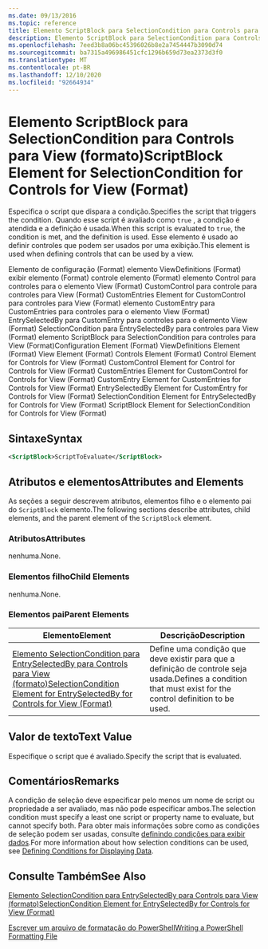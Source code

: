 ```yaml
---
ms.date: 09/13/2016
ms.topic: reference
title: Elemento ScriptBlock para SelectionCondition para Controls para View (formato)
description: Elemento ScriptBlock para SelectionCondition para Controls para View (formato)
ms.openlocfilehash: 7eed3b8a06bc45396026b8e2a7454447b3090d74
ms.sourcegitcommit: ba7315a496986451cfc1296b659d73ea2373d3f0
ms.translationtype: MT
ms.contentlocale: pt-BR
ms.lasthandoff: 12/10/2020
ms.locfileid: "92664934"
---
```

# <a name="scriptblock-element-for-selectioncondition-for-controls-for-view-format"></a><span data-ttu-id="79fc0-103">Elemento ScriptBlock para SelectionCondition para Controls para View (formato)</span><span class="sxs-lookup"><span data-stu-id="79fc0-103">ScriptBlock Element for SelectionCondition for Controls for View (Format)</span></span>

<span data-ttu-id="79fc0-104">Especifica o script que dispara a condição.</span><span class="sxs-lookup"><span data-stu-id="79fc0-104">Specifies the script that triggers the condition.</span></span> <span data-ttu-id="79fc0-105">Quando esse script é avaliado como `true` , a condição é atendida e a definição é usada.</span><span class="sxs-lookup"><span data-stu-id="79fc0-105">When this script is evaluated to `true`, the condition is met, and the definition is used.</span></span> <span data-ttu-id="79fc0-106">Esse elemento é usado ao definir controles que podem ser usados por uma exibição.</span><span class="sxs-lookup"><span data-stu-id="79fc0-106">This element is used when defining controls that can be used by a view.</span></span>

<span data-ttu-id="79fc0-107">Elemento de configuração (Format) elemento ViewDefinitions (Format) exibir elemento (Format) controle elemento (Format) elemento Control para controles para o elemento View (Format) CustomControl para controle para controles para View (Format) CustomEntries Element for CustomControl para controles para View (Format) elemento CustomEntry para CustomEntries para controles para o elemento View (Format) EntrySelectedBy para CustomEntry para controles para o elemento View (Format) SelectionCondition para EntrySelectedBy para controles para View (Format) elemento ScriptBlock para SelectionCondition para controles para View (Format)</span><span class="sxs-lookup"><span data-stu-id="79fc0-107">Configuration Element (Format) ViewDefinitions Element (Format) View Element (Format) Controls Element (Format) Control Element for Controls for View (Format) CustomControl Element for Control for Controls for View (Format) CustomEntries Element for CustomControl for Controls for View (Format) CustomEntry Element for CustomEntries for Controls for View (Format) EntrySelectedBy Element for CustomEntry for Controls for View (Format) SelectionCondition Element for EntrySelectedBy for Controls for View (Format) ScriptBlock Element for SelectionCondition for Controls for View (Format)</span></span>

## <a name="syntax"></a><span data-ttu-id="79fc0-108">Sintaxe</span><span class="sxs-lookup"><span data-stu-id="79fc0-108">Syntax</span></span>

```xml
<ScriptBlock>ScriptToEvaluate</ScriptBlock>
```

## <a name="attributes-and-elements"></a><span data-ttu-id="79fc0-109">Atributos e elementos</span><span class="sxs-lookup"><span data-stu-id="79fc0-109">Attributes and Elements</span></span>

<span data-ttu-id="79fc0-110">As seções a seguir descrevem atributos, elementos filho e o elemento pai do `ScriptBlock` elemento.</span><span class="sxs-lookup"><span data-stu-id="79fc0-110">The following sections describe attributes, child elements, and the parent element of the `ScriptBlock` element.</span></span>

### <a name="attributes"></a><span data-ttu-id="79fc0-111">Atributos</span><span class="sxs-lookup"><span data-stu-id="79fc0-111">Attributes</span></span>

<span data-ttu-id="79fc0-112">nenhuma.</span><span class="sxs-lookup"><span data-stu-id="79fc0-112">None.</span></span>

### <a name="child-elements"></a><span data-ttu-id="79fc0-113">Elementos filho</span><span class="sxs-lookup"><span data-stu-id="79fc0-113">Child Elements</span></span>

<span data-ttu-id="79fc0-114">nenhuma.</span><span class="sxs-lookup"><span data-stu-id="79fc0-114">None.</span></span>

### <a name="parent-elements"></a><span data-ttu-id="79fc0-115">Elementos pai</span><span class="sxs-lookup"><span data-stu-id="79fc0-115">Parent Elements</span></span>

|<span data-ttu-id="79fc0-116">Elemento</span><span class="sxs-lookup"><span data-stu-id="79fc0-116">Element</span></span>|<span data-ttu-id="79fc0-117">Descrição</span><span class="sxs-lookup"><span data-stu-id="79fc0-117">Description</span></span>|
|-------------|-----------------|
|[<span data-ttu-id="79fc0-118">Elemento SelectionCondition para EntrySelectedBy para Controls para View (formato)</span><span class="sxs-lookup"><span data-stu-id="79fc0-118">SelectionCondition Element for EntrySelectedBy for Controls for View (Format)</span></span>](./selectioncondition-element-for-entryselectedby-for-controls-for-view-format.md)|<span data-ttu-id="79fc0-119">Define uma condição que deve existir para que a definição de controle seja usada.</span><span class="sxs-lookup"><span data-stu-id="79fc0-119">Defines a condition that must exist for the control definition to be used.</span></span>|

## <a name="text-value"></a><span data-ttu-id="79fc0-120">Valor de texto</span><span class="sxs-lookup"><span data-stu-id="79fc0-120">Text Value</span></span>

<span data-ttu-id="79fc0-121">Especifique o script que é avaliado.</span><span class="sxs-lookup"><span data-stu-id="79fc0-121">Specify the script that is evaluated.</span></span>

## <a name="remarks"></a><span data-ttu-id="79fc0-122">Comentários</span><span class="sxs-lookup"><span data-stu-id="79fc0-122">Remarks</span></span>

<span data-ttu-id="79fc0-123">A condição de seleção deve especificar pelo menos um nome de script ou propriedade a ser avaliado, mas não pode especificar ambos.</span><span class="sxs-lookup"><span data-stu-id="79fc0-123">The selection condition must specify a least one script or property name to evaluate, but cannot specify both.</span></span> <span data-ttu-id="79fc0-124">Para obter mais informações sobre como as condições de seleção podem ser usadas, consulte [definindo condições para exibir dados](./defining-conditions-for-displaying-data.md).</span><span class="sxs-lookup"><span data-stu-id="79fc0-124">For more information about how selection conditions can be used, see [Defining Conditions for Displaying Data](./defining-conditions-for-displaying-data.md).</span></span>

## <a name="see-also"></a><span data-ttu-id="79fc0-125">Consulte Também</span><span class="sxs-lookup"><span data-stu-id="79fc0-125">See Also</span></span>

[<span data-ttu-id="79fc0-126">Elemento SelectionCondition para EntrySelectedBy para Controls para View (formato)</span><span class="sxs-lookup"><span data-stu-id="79fc0-126">SelectionCondition Element for EntrySelectedBy for Controls for View (Format)</span></span>](./selectioncondition-element-for-entryselectedby-for-controls-for-view-format.md)

[<span data-ttu-id="79fc0-127">Escrever um arquivo de formatação do PowerShell</span><span class="sxs-lookup"><span data-stu-id="79fc0-127">Writing a PowerShell Formatting File</span></span>](./writing-a-powershell-formatting-file.md)
